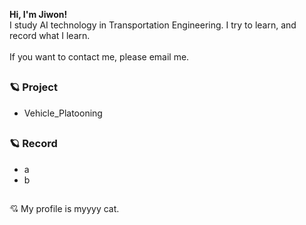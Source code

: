 **Hi, I'm Jiwon!** <br/>
I study AI technology in Transportation Engineering. I try to learn, and record what I learn. <br/><br/>
If you want to contact me, please email me. <br/>
##
### 🪐 Project 
- Vehicle_Platooning

## 
### 🪐 Record
- a
- b

##
💘 My profile is myyyy cat.
